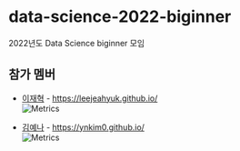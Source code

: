 # data-science-2022-biginner
2022년도 Data Science biginner 모임

## 참가 멤버


- [이재혁](https://github.com/LeeJeaHyuk) - https://leejeahyuk.github.io/  
![Metrics](https://metrics.lecoq.io/LeeJeaHyuk?template=classic&base.header=0&base.activity=0&base.community=0&base.repositories=0&base.metadata=0&isocalendar=1&isocalendar.duration=full-year&config.timezone=Asia%2FSeoul)

- [김예나](https://github.com/ynkim0) - https://ynkim0.github.io/  
![Metrics](https://metrics.lecoq.io/ynkim0?template=classic&base.header=0&base.activity=0&base.community=0&base.repositories=0&base.metadata=0&isocalendar=1&isocalendar.duration=full-year&config.timezone=Asia%2FSeoul)
